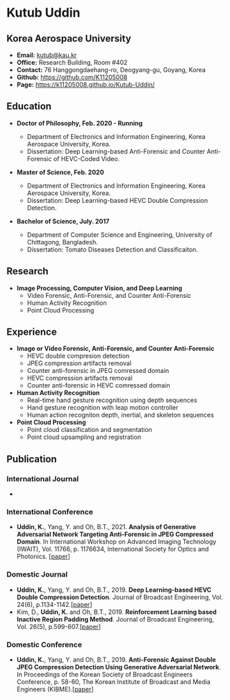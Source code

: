# Kutub Uddin
## Korea Aerospace University

* **Email:** kutub@kau.kr
* **Office:** Research Building, Room #402
* **Contact:** 76 Hanggongdaehang-ro, Deogyang-gu, Goyang, Korea 
* **Github:** https://github.com/K11205008 
* **Page:** https://k11205008.github.io/Kutub-Uddin/ 

## Education

* **Doctor of Philosophy, Feb. 2020 - Running**
  * Department of Electronics and Information Engineering, Korea Aerospace University, Korea.
  * Dissertation: Deep Learning-based Anti-Forensic and Counter Anti-Forensic of HEVC-Coded Video.
  
* **Master of Science, Feb. 2020**
  * Department of Electronics and Information Engineering, Korea Aerospace University, Korea.
  * Dissertation: Deep Learning-based HEVC Double Compression Detection.

* **Bachelor of Science, July. 2017**
  * Department of Computer Science and Engineering, University of Chittagong, Bangladesh.
  * Dissertation: Tomato Diseases Detection and Classificaiton.

## Research
* **Image Processing, Computer Vision, and Deep Learning**
  * Video Forensic, Anti-Forensic, and Counter Anti-Forensic
  * Human Activity Recognition
  * Point Cloud Processing
    
## Experience
* **Image or Video Forensic, Anti-Forensic, and Counter Anti-Forensic**
  *  HEVC double compresion detection
  *  JPEG compression artifacts removal
  *  Counter anti-forensic in JPEG comressed domain
  *  HEVC compression artifacts removal
  *  Counter anti-forensic in HEVC comressed domain
* **Human Activity Recognition**
  *  Real-time hand gesture recognition using depth sequences
  *  Hand gesture recognition with leap motion controller
  *  Human action recogniton depth, inertial, and skeleton sequences
* **Point Cloud Processing**
  *  Point cloud classification and segmentation
  *  Point cloud upsampling and registration
  
## Publication
### International Journal
  *  
### International Conference
  * **Uddin, K.**, Yang, Y. and Oh, B.T., 2021. **Analysis of Generative Adversarial Network Targeting Anti-Forensic in JPEG Compressed Domain**. In International Workshop on Advanced Imaging Technology (IWAIT), Vol. 11766, p. 1176634, International Society for Optics and Photonics. [[paper](https://doi.org/10.1117/12.2590959)]
### Domestic Journal
  * **Uddin, K.**, Yang, Y. and Oh, B.T., 2019. **Deep Learning-based HEVC Double Compression Detection**. Journal of Broadcast Engineering, Vol. 24(6), p.1134-1142.[[paper](https://doi.org/10.5909/JBE.2019.24.6.1134)]
  * Kim, D., **Uddin, K.**  and Oh, B.T., 2019. **Reinforcement Learning based Inactive Region Padding Method**. Journal of Broadcast Engineering, Vol. 26(5), p.599-607.[[paper](https://doi.org/10.5909/JBE.2021.26.5.599)]
### Domestic Conference
  * **Uddin, K.**, Yang, Y. and Oh, B.T., 2019. **Anti-Forensic Against Double JPEG Compression Detection Using Generative Adversarial Network**. In Proceedings of the Korean Society of Broadcast Engineers Conference, p. 58-60, The Korean Institute of Broadcast and Media Engineers (KIBME).[[paper](https://www.koreascience.or.kr/article/CFKO201904533847572.page)]
  
